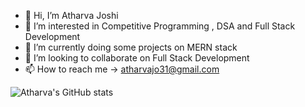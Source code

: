 - 👋 Hi, I’m Atharva Joshi
- 👀 I’m interested in Competitive Programming , DSA and Full Stack Development
- 🌱 I’m currently doing some projects on MERN stack
- 💞️ I’m looking to collaborate on Full Stack Development
- 📫 How to reach me -> atharvajo31@gmail.com

![Atharva's GitHub stats](https://github-readme-stats.vercel.app/api?username=Atharva1583&show_icons=true&theme=dark)

<!---
Atharva1583/Atharva1583 is a ✨ special ✨ repository because its `README.md` (this file) appears on your GitHub profile.
You can click the Preview link to take a look at your changes.
--->
